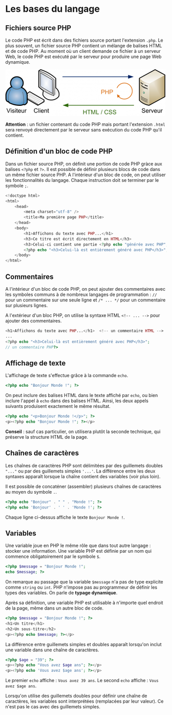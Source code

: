 # Les bases du langage

## Fichiers source PHP

Le code PHP est écrit dans des fichiers source portant l'extension `.php`. Le plus souvent, un fichier source PHP contient un mélange de balises HTML et de code PHP. Au moment où un client demande ce fichier à un serveur Web, le code PHP est exécuté par le serveur pour produire une page Web dynamique.

![](images/intro-dev-web/web_php_htmlcss.png)

**Attention** : un fichier contenant du code PHP mais portant l'extension `.html` sera renvoyé directement par le serveur sans exécution du code PHP qu'il contient.

## Définition d'un bloc de code PHP

Dans un fichier source PHP, on définit une portion de code PHP gràce aux balises `<?php` et `?>`. Il est possible de définir plusieurs blocs de code dans un même fichier source PHP. A l'intérieur d'un bloc de code, on peut utiliser les fonctionnalités du langage. Chaque instruction doit se terminer par le symbole `;`.

```php
<!doctype html>
<html>
    <head>
        <meta charset="utf-8" />
        <title>Ma première page PHP</title>
    </head>
    <body>
        <h1>Affichons du texte avec PHP...</h1>
        <h3>Ce titre est écrit directement en HTML</h3>
        <h3>Celui-ci contient une partie <?php echo "générée avec PHP"; ?></h3>
        <?php echo "<h3>Celui-là est entièrement généré avec PHP</h3>"; ?>
    </body>
</html>
```

## Commentaires

A l'intérieur d'un bloc de code PHP, on peut ajouter des commentaires avec les symboles communs à de nombreux langages de programmation : `//` pour un commentaire sur une seule ligne et `/* ... */` pour un commentaire sur plusieurs lignes. 

A l'extérieur d'un bloc PHP, on utilise la syntaxe HTML `<!-- ... -->` pour ajouter des commentaires.

```php
<h1>Affichons du texte avec PHP...</h1>  <!-- un commentaire HTML -->
...
<?php echo "<h3>Celui-là est entièrement généré avec PHP</h3>"; 
// un commentaire PHP?>
```

## Affichage de texte

L'affichage de texte s'effectue grâce à la commande `echo`.

```php
<?php echo "Bonjour Monde !"; ?>
```

On peut inclure des balises HTML dans le texte affiché par `echo`, ou bien inclure l'appel à `echo` dans des balises HTML. Ainsi, les deux appels suivants produisent exactement le même résultat.

```php
<?php echo "<p>Bonjour Monde !</p>"; ?>
<p><?php echo "Bonjour Monde !"; ?></p>
```

**Conseil** : sauf cas particulier, on utilisera plutôt la seconde technique, qui préserve la structure HTML de la page. 

## Chaînes de caractères

Les chaînes de caractères PHP sont délimitées par des guillemets doubles `"..."` ou par des guillemets simples `'...'`. La différence entre les deux syntaxes apparaît lorsque la chaîne contient des variables (voir plus loin).

Il est possible de concaténer (assembler) plusieurs chaînes de caractères au moyen du symbole `.`.

```php
<?php echo "Bonjour" . " " . "Monde !"; ?>
<?php echo 'Bonjour' . ' ' . 'Monde !'; ?>
```

Chaque ligne ci-dessus affiche le texte `Bonjour Monde !`.

## Variables

Une variable joue en PHP le même rôle que dans tout autre langage : stocker une information. Une variable PHP est définie par un nom qui commence obligatoirement par le symbole `$`.

```php
<?php $message = "Bonjour Monde !";
echo $message; ?>
```

On remarque au passage que la variable `$message` n'a pas de type explicite comme `string` ou `int`. PHP n'impose pas au programmeur de définir les types des variables. On parle de **typage dynamique**.

Après sa définition, une variable PHP est utilisable à n'importe quel endroit de la page, même dans un autre bloc de code.

```php
<?php $message = "Bonjour Monde !"; ?>
<h1>Un titre</h1>
<h2>Un sous-titre</h2>
<p><?php echo $message; ?></p>
```

La différence entre guillemets simples et doubles apparaît lorsqu'on inclut une variable dans une chaîne de caractères. 

```php
<?php $age = "39"; ?>
<p><?php echo "Vous avez $age ans"; ?></p>
<p><?php echo 'Vous avez $age ans'; ?></p>
```

Le premier `echo` affiche : `Vous avez 39 ans`.
Le second `echo` affiche : `Vous avez $age ans`.

Lorsqu'on utilise des guillemets doubles pour définir une chaîne de caractères, les variables sont interprétées (remplacées par leur valeur). Ce n'est pas le cas avec des guillemets simples.
